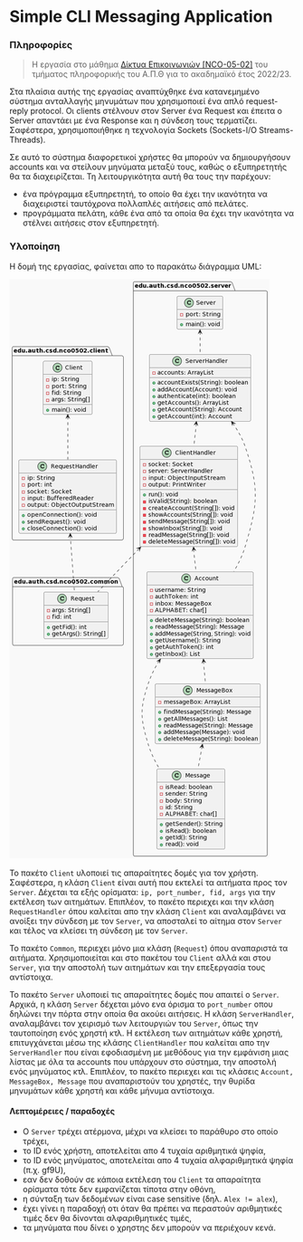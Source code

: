 # Simple CLI Messaging Application

### Πληροφορίες
> Η εργασία στο μάθημα [Δίκτυα Επικοινωνιών [NCO-05-02]](https://elearning.auth.gr/course/view.php?id=5942) του τμήματος 
πληροφορικής του Α.Π.Θ για το ακαδημαϊκό έτος 2022/23. <br/>

Στα πλαίσια αυτής της εργασίας αναπτύχθηκε ένα κατανεμημένο σύστημα ανταλλαγής μηνυμάτων που χρησιμοποιεί ένα απλό 
request-reply protocol. Οι clients στέλνουν στον Server ένα Request και έπειτα ο Server απαντάει με ένα Response και η 
σύνδεση τους τερματίζει. Σαφέστερα, χρησιμοποιήθηκε η τεχνολογία Sockets (Sockets-I/O Streams-Threads).

Σε αυτό το σύστημα διαφορετικοί χρήστες θα μπορούν να δημιουργήσουν accounts και να στείλουν μηνύματα μεταξύ τους, 
καθώς ο εξυπηρετητής θα τα διαχειρίζεται. Τη λειτουργικότητα αυτή θα τους την παρέχουν:
* ένα πρόγραμμα εξυπηρετητή, το οποίο θα έχει την ικανότητα να διαχειριστεί ταυτόχρονα πολλαπλές αιτήσεις από πελάτες.
* προγράμματα πελάτη, κάθε ένα από τα οποία θα έχει την ικανότητα να στέλνει αιτήσεις στον εξυπηρετητή.

### Υλοποίηση

Η δομή της εργασίας, φαίνεται απο το παρακάτω διάγραμμα UML:

![UML Diagram](/uml.png)

Το πακέτο `Client` υλοποιεί τις απαραίτητες δομές για τον χρήστη. Σαφέστερα, η κλάση `Client` είναι αυτή που εκτελεί τα
αιτήματα προς τον `Server`. Δέχεται τα εξής ορίσματα: `ip, port_number, fid, args` για την εκτέλεση των αιτημάτων. Επιπλέον,
το πακέτο περιεχει και την κλάση `RequestHandler` όπου καλείται απο την κλάση `Client` και αναλαμβάνει να ανοίξει την
σύνδεση με τον `Server`, να αποσταλεί το αίτημα στον `Server` και τέλος να κλείσει τη σύνδεση με τον `Server`.

Το πακέτο `Common`, περιεχει μόνο μια κλάση (`Request`) όπου αναπαριστά τα αιτήματα. Χρησιμοποιείται και στο πακέτου του
`Client` αλλά και στου `Server`, για την αποστολή των αιτημάτων και την επεξεργασία τους αντίστοιχα.

Το πακέτο `Server` υλοποιεί τις απαραίτητες δομές που απαιτεί ο `Server`. Αρχικά, η κλάση `Server` δέχεται μόνο ενα όρισμα
το `port_number` οπου δηλώνει την πόρτα στην οποία θα ακούει αιτήσεις. Η κλάση `ServerHandler`, αναλαμβάνει τον χειρισμό 
των λειτουργιών του `Server`, όπως την ταυτοποίηση ενός χρηστή κτλ. Η εκτέλεση των αιτημάτων κάθε χρηστή, επιτυγχάνεται μέσω 
της κλάσης `ClientHandler` που καλείται απο την `ServerHandler` που είναι εφοδιασμένη με μεθόδους για την εμφάνιση μιας λίστας 
με όλα τα accounts που υπάρχουν στο σύστημα, την αποστολή ενός μηνύματος κτλ. 
Επιπλέον, το πακέτο περιεχει και τις κλάσεις `Account, MessageBox, Message` που αναπαριστούν του χρηστές, την θυρίδα μηνυμάτων
κάθε χρηστή και κάθε μήνυμα αντίστοιχα.

#### Λεπτομέρειες / παραδοχές

* Ο `Server` τρέχει ατέρμονα, μέχρι να κλείσει το παράθυρο στο οποίο τρέχει,
* το ID ενός χρήστη, αποτελείται απο 4 τυχαία αριθμητικά ψηφία,
* το ID ενός μηνύματος, αποτελείται απο 4 τυχαία αλφαριθμητικά ψηφία (π.χ. gf9U),
* εαν δεν δοθούν σε κάποια εκτέλεση του `Client` τα απαραίτητα ορίσματα τότε δεν εμφανίζεται τίποτα στην οθόνη,
* η σύνταξη των δεδομένων είναι case sensitive (δηλ. ```Alex != alex```),
* έχει γίνει η παραδοχή οτι όταν θα πρέπει να περαστούν αριθμητικές τιμές δεν θα δίνονται αλφαριθμητικές τιμές,
* τα μηνύματα που δίνει ο χρηστης δεν μπορούν να περιέχουν κενά.
